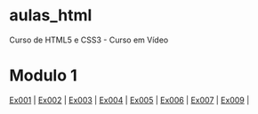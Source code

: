 # aulas_html
 Curso de HTML5 e CSS3 - Curso em Vídeo

<h1>Modulo 1</h1>
<a href="exercicios/modulo1/ex001/mensagens.html">Ex001</a> |
<a href="exercicios/modulo1/ex002/imagens_icones.html">Ex002</a> |
<a href="exercicios/modulo1/ex003/mapa-mundi.html">Ex003</a> |
<a href="exercicios/modulo1/ex004/emoji.html">Ex004</a> |
<a href="exercicios/modulo1/ex005/meu_perfil.html">Ex005</a> |
<a href="exercicios/modulo1/ex006/lista_tags.html">Ex006</a> |
<a href="exercicios/modulo1/ex007/imagem_flexivel.html">Ex007</a> |
<a href="exercicios/modulo1/ex009/index.html">Ex009</a> |
